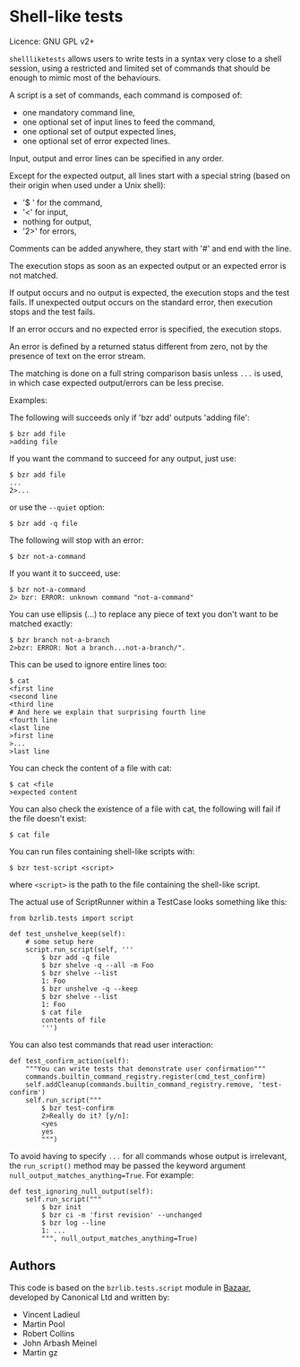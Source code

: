 Shell-like tests
================

Licence: GNU GPL v2+


`shellliketests` allows users to write tests in a syntax very
close to a shell session, using a restricted and limited set of commands
that should be enough to mimic most of the behaviours.

A script is a set of commands, each command is composed of:

* one mandatory command line,
* one optional set of input lines to feed the command,
* one optional set of output expected lines,
* one optional set of error expected lines.

Input, output and error lines can be specified in any order.

Except for the expected output, all lines start with a special
string (based on their origin when used under a Unix shell):

* '$ ' for the command,
* '<' for input,
* nothing for output,
* '2>' for errors,

Comments can be added anywhere, they start with '#' and end with
the line.

The execution stops as soon as an expected output or an expected error is not
matched.

If output occurs and no output is expected, the execution stops and the
test fails.  If unexpected output occurs on the standard error, then
execution stops and the test fails.

If an error occurs and no expected error is specified, the execution stops.

An error is defined by a returned status different from zero, not by the
presence of text on the error stream.

The matching is done on a full string comparison basis unless `...` is used, in
which case expected output/errors can be less precise.

Examples:

The following will succeeds only if 'bzr add' outputs 'adding file':

    $ bzr add file
    >adding file

If you want the command to succeed for any output, just use:

    $ bzr add file
    ...
    2>...

or use the `--quiet` option:

    $ bzr add -q file

The following will stop with an error:

    $ bzr not-a-command

If you want it to succeed, use:

    $ bzr not-a-command
    2> bzr: ERROR: unknown command "not-a-command"

You can use ellipsis (...) to replace any piece of text you don't want to be
matched exactly:

    $ bzr branch not-a-branch
    2>bzr: ERROR: Not a branch...not-a-branch/".

This can be used to ignore entire lines too:

    $ cat
    <first line
    <second line
    <third line
    # And here we explain that surprising fourth line
    <fourth line
    <last line
    >first line
    >...
    >last line

You can check the content of a file with cat:

    $ cat <file
    >expected content

You can also check the existence of a file with cat, the following will fail if
the file doesn't exist:

    $ cat file

You can run files containing shell-like scripts with:

    $ bzr test-script <script>

where `<script>` is the path to the file containing the shell-like script.

The actual use of ScriptRunner within a TestCase looks something like
this:

    from bzrlib.tests import script

    def test_unshelve_keep(self):
        # some setup here
        script.run_script(self, '''
            $ bzr add -q file
            $ bzr shelve -q --all -m Foo
            $ bzr shelve --list
            1: Foo
            $ bzr unshelve -q --keep
            $ bzr shelve --list
            1: Foo
            $ cat file
            contents of file
            ''')

You can also test commands that read user interaction:

    def test_confirm_action(self):
        """You can write tests that demonstrate user confirmation"""
        commands.builtin_command_registry.register(cmd_test_confirm)
        self.addCleanup(commands.builtin_command_registry.remove, 'test-confirm')
        self.run_script("""
            $ bzr test-confirm
            2>Really do it? [y/n]: 
            <yes
            yes
            """)

To avoid having to specify `...` for all commands whose output is
irrelevant, the `run_script()` method may be passed the keyword argument
`null_output_matches_anything=True`.  For example:

    def test_ignoring_null_output(self):
        self.run_script("""
            $ bzr init
            $ bzr ci -m 'first revision' --unchanged
            $ bzr log --line
            1: ...
            """, null_output_matches_anything=True)

Authors
-------

This code is based on the `bzrlib.tests.script` module in
[Bazaar](http://bazaar.canonical.com/), developed by Canonical Ltd and
written by:

* Vincent Ladieul
* Martin Pool
* Robert Collins
* John Arbash Meinel
* Martin gz
